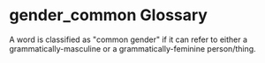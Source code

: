 # gender_common Glossary
A word is classified as "common gender" if it can refer to either a grammatically-masculine or a grammatically-feminine person/thing.